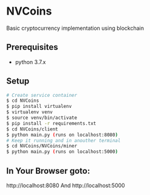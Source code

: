 # NVCoins
Basic cryptocurrency implementation using blockchain 

## Prerequisites
- python 3.7.x

## Setup

```bash
# Create service container
$ cd NVCoins
$ pip install virtualenv
$ virtualenv venv
$ source venv/bin/activate
$ pip install -r requirements.txt
$ cd NVCoins/client
$ python main.py (runs on localhost:8080)
# Keep it running and in anouther terminal
$ cd NVCoins/NVCoins/miner
$ python main.py (runs on localhost:5000)
 ```

## In Your Browser goto:
http://localhost:8080
And 
http://localhost:5000
